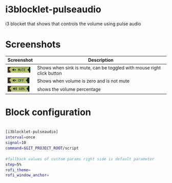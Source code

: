 # i3blocklet-pulseaudio
i3 blocket that shows that controls the volume using pulse audio
 

# Screenshots 

| Screenshot                        | Description  |
| --------------------------------- | -------------|
| ![mute](screenshots/mute.png)     | Shows when sink is mute, can be toggled with mouse right click button | 
| ![off](screenshots/off.png)       | Shows when volume is zero and is not mute     | 
| ![normal](screenshots/normal.png) | shows the volume percentage                   |  

# Block configuration


```sh

[i3blocklet-pulseaudio]
interval=once
signal=10
command=$GIT_PROJECT_ROOT/script

#fallback values of custom params right side is default parameter
step=5%  
rofi_theme=
rofi_window_anchor=
```